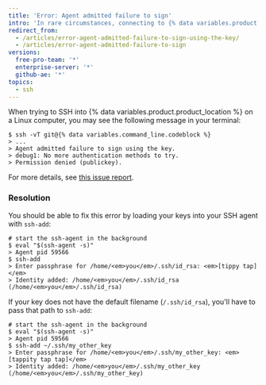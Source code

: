 ```yaml
---
title: 'Error: Agent admitted failure to sign'
intro: 'In rare circumstances, connecting to {% data variables.product.product_name %} via SSH on Linux produces the error `"Agent admitted failure to sign using the key"`. Follow these steps to resolve the problem.'
redirect_from:
  - /articles/error-agent-admitted-failure-to-sign-using-the-key/
  - /articles/error-agent-admitted-failure-to-sign
versions:
  free-pro-team: '*'
  enterprise-server: '*'
  github-ae: '*'
topics:
  - ssh
---
```


When trying to SSH into {% data variables.product.product_location %} on a Linux computer, you may see the following message in your terminal:

```shell
$ ssh -vT git@{% data variables.command_line.codeblock %}
> ...
> Agent admitted failure to sign using the key.
> debug1: No more authentication methods to try.
> Permission denied (publickey).
```

For more details, see <a href="https://bugs.launchpad.net/ubuntu/+source/gnome-keyring/+bug/201786" data-proofer-ignore>this issue report</a>.

### Resolution

You should be able to fix this error by loading your keys into your SSH agent with `ssh-add`:

```shell
# start the ssh-agent in the background
$ eval "$(ssh-agent -s)"
> Agent pid 59566
$ ssh-add
> Enter passphrase for /home/<em>you</em>/.ssh/id_rsa: <em>[tippy tap]</em>
> Identity added: /home/<em>you</em>/.ssh/id_rsa (/home/<em>you</em>/.ssh/id_rsa)
```

If your key does not have the default filename (`/.ssh/id_rsa`), you'll have to pass that path to `ssh-add`:

```shell
# start the ssh-agent in the background
$ eval "$(ssh-agent -s)"
> Agent pid 59566
$ ssh-add ~/.ssh/my_other_key
> Enter passphrase for /home/<em>you</em>/.ssh/my_other_key: <em>[tappity tap tap]</em>
> Identity added: /home/<em>you</em>/.ssh/my_other_key (/home/<em>you</em>/.ssh/my_other_key)
```
